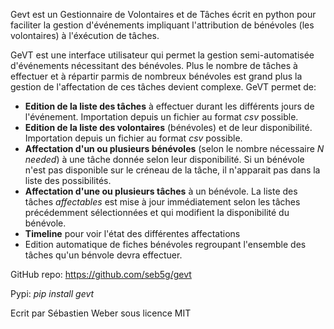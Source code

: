 Gevt est un Gestionnaire de Volontaires et de Tâches écrit en python pour faciliter la gestion d'événements impliquant
l'attribution de bénévoles (les volontaires) à l'éxécution de tâches.

GeVT est une interface utilisateur qui permet la gestion semi-automatisée d'événements nécessitant des bénévoles. Plus le nombre de tâches à effectuer et à répartir parmis de nombreux bénévoles est grand plus la gestion de l'affectation de ces tâches devient complexe. GeVT permet de:

* **Edition de la liste des tâches** à effectuer durant les différents jours de l'événement. Importation depuis un fichier au format *csv* possible.
* **Edition de la liste des volontaires** (bénévoles) et de leur disponibilité. Importation depuis un fichier au format *csv* possible.
* **Affectation d'un ou plusieurs bénévoles** (selon le nombre nécessaire *N needed*) à une tâche donnée selon leur disponibilité. Si un bénévole n'est pas disponible sur le créneau de la tâche, il n'apparait pas dans la liste des possibilités.
* **Affectation d'une ou plusieurs tâches** à un bénévole. La liste des tâches *affectables* est mise à jour immédiatement selon les tâches précédemment sélectionnées et qui modifient la disponibilité du bénévole.
* **Timeline** pour voir l'état des différentes affectations
* Edition automatique de fiches bénévoles regroupant l'ensemble des tâches qu'un bénvole devra effectuer.


GitHub repo: https://github.com/seb5g/gevt

Pypi: *pip install gevt*

Ecrit par Sébastien Weber sous licence MIT

    

